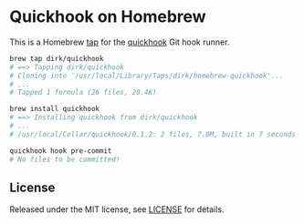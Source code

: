 # Quickhook on Homebrew

This is a Homebrew [tap][] for the [quickhook][] Git hook runner.

[quickhook]: https://github.com/dirk/quickhook
[tap]: https://github.com/Homebrew/brew/blob/master/share/doc/homebrew/brew-tap.md

```sh
brew tap dirk/quickhook
# ==> Tapping dirk/quickhook
# Cloning into '/usr/local/Library/Taps/dirk/homebrew-quickhook'...
# ...
# Tapped 1 formula (26 files, 20.4K)

brew install quickhook
# ==> Installing quickhook from dirk/quickhook
# ...
# /usr/local/Cellar/quickhook/0.1.2: 2 files, 7.0M, built in 7 seconds

quickhook hook pre-commit
# No files to be committed!
```

## License

Released under the MIT license, see [LICENSE](LICENSE) for details.
